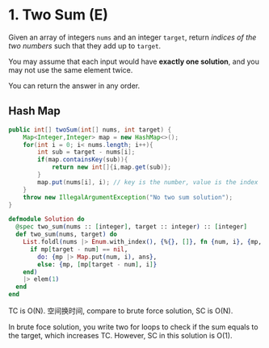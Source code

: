 # 1. Two Sum (E)
Given an array of integers ```nums``` and an integer ```target```, return *indices of the two numbers* such that they add up to ```target```.

You may assume that each input would have **exactly one solution**, and you may not use the same element twice.

You can return the answer in any order.

## Hash Map
```java
public int[] twoSum(int[] nums, int target) {
    Map<Integer,Integer> map = new HashMap<>();
    for(int i = 0; i< nums.length; i++){
        int sub = target - nums[i];
        if(map.containsKey(sub)){
            return new int[]{i,map.get(sub)};
        }
        map.put(nums[i], i); // key is the number, value is the index
    }
    throw new IllegalArgumentException("No two sum solution");
}
```

```elixir
defmodule Solution do
  @spec two_sum(nums :: [integer], target :: integer) :: [integer]
  def two_sum(nums, target) do
    List.foldl(nums |> Enum.with_index(), {%{}, []}, fn {num, i}, {mp, ans} ->
      if mp[target - num] == nil,
        do: {mp |> Map.put(num, i), ans},
        else: {mp, [mp[target - num], i]}
    end)
    |> elem(1)
  end
end
```

TC is O(N). 空间换时间, compare to brute force solution, SC is O(N).

In brute foce solution, you write two for loops to check if the sum equals to the target, which increases TC. However, SC in this solution is O(1).